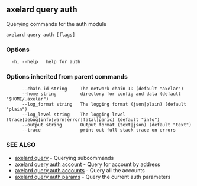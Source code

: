 ## axelard query auth

Querying commands for the auth module

```
axelard query auth [flags]
```

### Options

```
  -h, --help   help for auth
```

### Options inherited from parent commands

```
      --chain-id string     The network chain ID (default "axelar")
      --home string         directory for config and data (default "$HOME/.axelar")
      --log_format string   The logging format (json|plain) (default "plain")
      --log_level string    The logging level (trace|debug|info|warn|error|fatal|panic) (default "info")
      --output string       Output format (text|json) (default "text")
      --trace               print out full stack trace on errors
```

### SEE ALSO

- [axelard query](/cli-docs/v0_31_0/axelard_query) - Querying subcommands
- [axelard query auth account](/cli-docs/v0_31_0/axelard_query_auth_account) - Query for account by address
- [axelard query auth accounts](/cli-docs/v0_31_0/axelard_query_auth_accounts) - Query all the accounts
- [axelard query auth params](/cli-docs/v0_31_0/axelard_query_auth_params) - Query the current auth parameters
